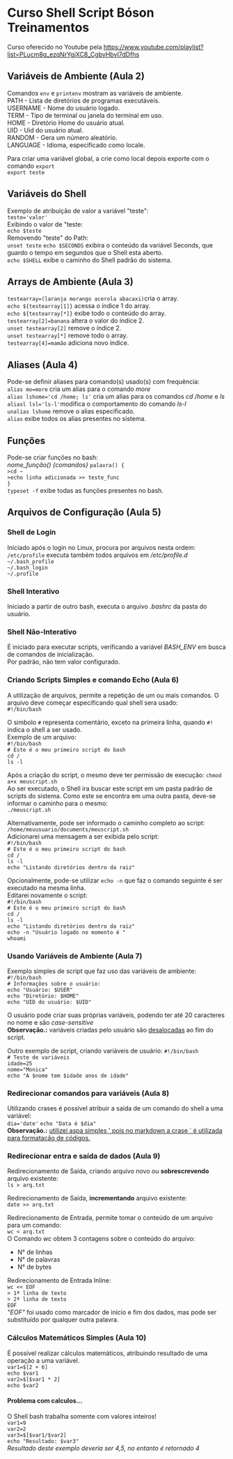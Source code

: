 # Curso Shell Script Bóson Treinamentos
Curso oferecido no Youtube pela https://www.youtube.com/playlist?list=PLucm8g_ezqNrYgjXC8_CgbvHbvI7dDfhs

## Variáveis de Ambiente (Aula 2)

Comandos `env` e `printenv` mostram as variáveis de ambiente.  
PATH - Lista de diretórios de programas executáveis.  
USERNAME - Nome do usuário logado.  
TERM - Tipo de terminal ou janela do terminal em uso.  
HOME - Diretório Home do usuário atual.  
UID - Uid do usuário atual.  
RANDOM - Gera um número aleatório.  
LANGUAGE - Idioma, especificado como locale.

Para criar uma variável global, a crie como local depois exporte com o comando `export`  
`export teste`

## Variáveis do Shell
Exemplo de atribuição de valor a variável "teste":  
`teste='valor'`  
Exibindo o valor de "teste:  
`echo $teste`  
Removendo "teste" do Path:  
`unset teste`
`echo $SECONDS` exibira o conteúdo da variável Seconds, que guardo o tempo em segundos que o Shell esta aberto.  
`echo $SHELL` exibe o caminho do Shell padrão do sistema.

## Arrays de Ambiente (Aula 3)
`testearray=(laranja morango acerola abacaxi)`cria o array.  
`echo ${testearray[1]}` acessa o índice 1 do array.  
`echo ${testearray[*]}` exibe todo o conteúdo do array.  
`testearray[2]=banana` altera o valor do índice 2.  
`unset testearray[2]` remove o índice 2.  
`unset testearray[*]` remove todo o array.  
`testearray[4]=mamão` adiciona novo índice.  

## Aliases (Aula 4)
Pode-se definir aliases para comando(s) usado(s) com frequência:  
`alias mo=more` cria um alias para o comando *more*  
`alias lshome='cd /home; ls'` cria um alias para os comandos *cd /home* e *ls*  
`aliasl lsl='ls-l'`modifica o comportamento do comando *ls-l*  
`unalias lshome` remove o alias especificado.  
`alias` exibe todos os alias presentes no sistema.  

## Funções
Pode-se criar funções no bash:  
*nome_função() {comandos}*
`palavra() {`  
`>cd ~`  
`>echo linha adicionada >> teste_func`  
`}`  
`typeset -f` exibe todas as funções presentes no bash.  

## Arquivos de Configuração (Aula 5)
### Shell de Login
Iniciado após o login no Linux, procura por arquivos nesta ordem:
`/etc/profile` executa também todos arquivos em */etc/profile.d*  
`~/.bash_profile`  
`~/.bash_login`  
`~/.profile`  

### Shell Interativo
Iniciado a partir de outro bash, executa o arquivo *.bashrc* da pasta do usuário.

### Shell Não-Interativo
É iniciado para executar scripts, verificando a variável *BASH_ENV* em busca de comandos de inicialização.  
Por padrão, não tem valor configurado.

### Criando Scripts Simples e comando Echo (Aula 6)
A utilização de arquivos, permite a repetição de um ou mais comandos. O arquivo deve começar especificando qual shell sera usado:  
`#!/bin/bash`  

O simbolo `#` representa comentário, exceto na primeira linha, quando `#!` indica o shell a ser usado.  
Exemplo de um arquivo:  
`#!/bin/bash`  
`# Este é o meu primeiro script do bash`  
`cd /`  
`ls -l`  

Após a criação do script, o mesmo deve ter permissão de execução:
`chmod a+x meuscript.sh`  
Ao ser executado, o Shell ira buscar este script em um pasta padrão de scripts do sistema. Como este se encontra em uma outra pasta, deve-se informar o caminho para o mesmo:  
`./meuscript.sh`  

Alternativamente, pode ser informado o caminho completo ao script:  
`/home/meuusuario/documents/meuscript.sh`  
Adicionarei uma mensagem a ser exibida pelo script:  
`#!/bin/bash`  
`# Este é o meu primeiro script do bash`  
`cd /`  
`ls -l`  
`echo "Listando diretórios dentro da raiz"`  

Opcionalmente, pode-se utilizar `echo -n` que faz o comando seguinte é ser executado na mesma linha.  
Editarei novamente o script:  
`#!/bin/bash`  
`# Este é o meu primeiro script do bash`  
`cd /`  
`ls -l`  
`echo "Listando diretórios dentro da raiz"`  
`echo -n "Usuário logado no momento é "`  
`whoami`  

### Usando Variáveis de Ambiente (Aula 7)
Exemplo simples de script que faz uso das variáveis de ambiente:  
`#!/bin/bash`  
`# Informações sobre o usuário:`  
`echo "Usuário: $USER"`  
`echo "Diretório: $HOME"`  
`echo "UID do usuário: $UID"`  

O usuário pode criar suas próprias variáveis, podendo ter até 20 caracteres no nome e são *case-sensitive*  
**Observação.:** variáveis criadas pelo usuário são <ins>desalocadas</ins> ao fim do script.  

Outro exemplo de script, criando variáveis de  usuário:
`#!/bin/bash`  
`# Teste de variáveis`  
`idade=25`  
`nome="Monica"`  
`echo "A $nome tem $idade anos de idade"`  

### Redirecionar comandos para variáveis (Aula 8)
Utilizando crases é possível atribuir a saída de um comando do shell a uma variável:  
`dia='date'`
`echo "Data é $dia"`  
**Observação.:** <ins>utilizei aspa simples ' pois no markdown a crase ` é utilizada para formatação de códigos.</ins>  

### Redirecionar entra e saída de dados (Aula 9)
Redirecionamento de Saída, criando arquivo novo ou **sobrescrevendo** arquivo existente:  
`ls > arq.txt`  

Redirecionamento de Saída, **incrementando** arquivo existente:  
`date >> arq.txt`  

Redirecionamento de Entrada, permite tomar o conteúdo de um arquivo para um comando:  
`wc < arq.txt`  
O Comando *wc* obtem 3 contagens sobre o conteúdo do arquivo:
* N° de linhas  
* N° de palavras
* N° de bytes  

Redirecionamento de Entrada Inline:  
`wc << EOF`  
`> 1ª linha de texto`  
`> 2ª linha de texto`  
`EOF`  
*"EOF"* foi usado como marcador de inicio e fim dos dados, mas pode ser substituído por qualquer outra palavra.  

### Cálculos Matemáticos Simples (Aula 10)
É possível realizar cálculos matemáticos, atribuindo resultado de uma operação a uma variável.  
`var1=$[2 + 6]`  
`echo $var1`  
`var2=$[$var1 * 2]`  
`echo $var2`  

#### Problema com calculos...  
O Shell bash trabalha somente com valores inteiros!  
`var1=9`  
`var2=2`  
`var3=$[$var1/$var2]`  
`echo "Resultado: $var3"`  
*Resultado deste exemplo deveria ser 4,5, no entanto é retornado 4*  
